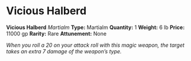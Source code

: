 # Vicious Halberd

**Vicious Halberd**
_Martialm_
**Type:** Martialm
**Quantity:** 1
**Weight:** 6 lb
**Price:** 11000 gp
**Rarity:** Rare
**Attunement:** None

*When you roll a 20 on your attack roll with this magic weapon, the target takes an extra 7 damage of the weapon’s type.*